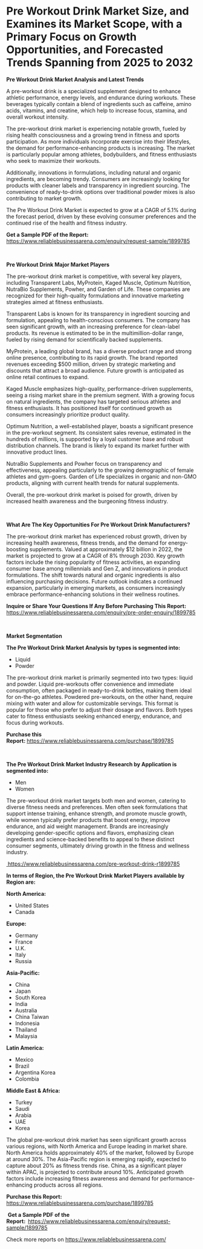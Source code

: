<p><h1>Pre Workout Drink Market Size, and Examines its Market Scope, with a Primary Focus on Growth Opportunities, and Forecasted Trends Spanning from 2025 to 2032</h1></p><p><strong>Pre Workout Drink Market Analysis and Latest Trends</strong></p>
<p><p>A pre-workout drink is a specialized supplement designed to enhance athletic performance, energy levels, and endurance during workouts. These beverages typically contain a blend of ingredients such as caffeine, amino acids, vitamins, and creatine, which help to increase focus, stamina, and overall workout intensity. </p><p>The pre-workout drink market is experiencing notable growth, fueled by rising health consciousness and a growing trend in fitness and sports participation. As more individuals incorporate exercise into their lifestyles, the demand for performance-enhancing products is increasing. The market is particularly popular among athletes, bodybuilders, and fitness enthusiasts who seek to maximize their workouts. </p><p>Additionally, innovations in formulations, including natural and organic ingredients, are becoming trendy. Consumers are increasingly looking for products with cleaner labels and transparency in ingredient sourcing. The convenience of ready-to-drink options over traditional powder mixes is also contributing to market growth. </p><p>The Pre Workout Drink Market is expected to grow at a CAGR of 5.1% during the forecast period, driven by these evolving consumer preferences and the continued rise of the health and fitness industry.</p></p>
<p><strong>Get a Sample PDF of the Report:&nbsp;</strong> <a href="https://www.reliablebusinessarena.com/enquiry/request-sample/1899785?utm_campaign=3014&utm_medium=2&utm_source=Github&utm_content=ia&utm_term=05042025&utm_id=pre-workout-drink">https://www.reliablebusinessarena.com/enquiry/request-sample/1899785</a></p>
<p>&nbsp;</p>
<p><strong>Pre Workout Drink Major Market Players</strong></p>
<p><p>The pre-workout drink market is competitive, with several key players, including Transparent Labs, MyProtein, Kaged Muscle, Optimum Nutrition, NutraBio Supplements, Powher, and Garden of Life. These companies are recognized for their high-quality formulations and innovative marketing strategies aimed at fitness enthusiasts.</p><p>Transparent Labs is known for its transparency in ingredient sourcing and formulation, appealing to health-conscious consumers. The company has seen significant growth, with an increasing preference for clean-label products. Its revenue is estimated to be in the multimillion-dollar range, fueled by rising demand for scientifically backed supplements.</p><p>MyProtein, a leading global brand, has a diverse product range and strong online presence, contributing to its rapid growth. The brand reported revenues exceeding $500 million, driven by strategic marketing and discounts that attract a broad audience. Future growth is anticipated as online retail continues to expand.</p><p>Kaged Muscle emphasizes high-quality, performance-driven supplements, seeing a rising market share in the premium segment. With a growing focus on natural ingredients, the company has targeted serious athletes and fitness enthusiasts. It has positioned itself for continued growth as consumers increasingly prioritize product quality.</p><p>Optimum Nutrition, a well-established player, boasts a significant presence in the pre-workout segment. Its consistent sales revenue, estimated in the hundreds of millions, is supported by a loyal customer base and robust distribution channels. The brand is likely to expand its market further with innovative product lines.</p><p>NutraBio Supplements and Powher focus on transparency and effectiveness, appealing particularly to the growing demographic of female athletes and gym-goers. Garden of Life specializes in organic and non-GMO products, aligning with current health trends for natural supplements.</p><p>Overall, the pre-workout drink market is poised for growth, driven by increased health awareness and the burgeoning fitness industry.</p></p>
<p>&nbsp;</p>
<p><strong>What Are The Key Opportunities For Pre Workout Drink Manufacturers?</strong></p>
<p><p>The pre-workout drink market has experienced robust growth, driven by increasing health awareness, fitness trends, and the demand for energy-boosting supplements. Valued at approximately $12 billion in 2022, the market is projected to grow at a CAGR of 8% through 2030. Key growth factors include the rising popularity of fitness activities, an expanding consumer base among millennials and Gen Z, and innovations in product formulations. The shift towards natural and organic ingredients is also influencing purchasing decisions. Future outlook indicates a continued expansion, particularly in emerging markets, as consumers increasingly embrace performance-enhancing solutions in their wellness routines.</p></p>
<p><strong>Inquire or Share Your Questions If Any Before Purchasing This Report:</strong> <a href="https://www.reliablebusinessarena.com/enquiry/pre-order-enquiry/1899785?utm_campaign=3014&utm_medium=2&utm_source=Github&utm_content=ia&utm_term=05042025&utm_id=pre-workout-drink">https://www.reliablebusinessarena.com/enquiry/pre-order-enquiry/1899785</a></p>
<p>&nbsp;</p>
<p><strong>Market Segmentation</strong></p>
<p><strong>The Pre Workout Drink Market Analysis by types is segmented into:</strong></p>
<p><ul><li>Liquid</li><li>Powder</li></ul></p>
<p><p>The pre-workout drink market is primarily segmented into two types: liquid and powder. Liquid pre-workouts offer convenience and immediate consumption, often packaged in ready-to-drink bottles, making them ideal for on-the-go athletes. Powdered pre-workouts, on the other hand, require mixing with water and allow for customizable servings. This format is popular for those who prefer to adjust their dosage and flavors. Both types cater to fitness enthusiasts seeking enhanced energy, endurance, and focus during workouts.</p></p>
<p><strong>Purchase this Report:&nbsp;</strong><a href="https://www.reliablebusinessarena.com/purchase/1899785?utm_campaign=3014&utm_medium=2&utm_source=Github&utm_content=ia&utm_term=05042025&utm_id=pre-workout-drink">https://www.reliablebusinessarena.com/purchase/1899785</a></p>
<p>&nbsp;</p>
<p><strong>The Pre Workout Drink Market Industry Research by Application is segmented into:</strong></p>
<p><ul><li>Men</li><li>Women</li></ul></p>
<p><p>The pre-workout drink market targets both men and women, catering to diverse fitness needs and preferences. Men often seek formulations that support intense training, enhance strength, and promote muscle growth, while women typically prefer products that boost energy, improve endurance, and aid weight management. Brands are increasingly developing gender-specific options and flavors, emphasizing clean ingredients and science-backed benefits to appeal to these distinct consumer segments, ultimately driving growth in the fitness and wellness industry.</p></p>
<p><a href="https://www.reliablebusinessarena.com/pre-workout-drink-r1899785?utm_campaign=3014&utm_medium=2&utm_source=Github&utm_content=ia&utm_term=05042025&utm_id=pre-workout-drink">&nbsp;https://www.reliablebusinessarena.com/pre-workout-drink-r1899785</a></p>
<p><strong>In terms of Region, the Pre Workout Drink Market Players available by Region are:</strong></p>
<p>
    <p> <strong> North America: </strong>
        <ul>
            <li>United States</li>
            <li>Canada</li>
        </ul>
        </p> 
    <p> <strong> Europe: </strong>
        <ul>
            <li>Germany</li>
            <li>France</li>
            <li>U.K.</li>
            <li>Italy</li>
            <li>Russia</li>
        </ul>
        </p> 
    <p> <strong> Asia-Pacific: </strong>
        <ul>
            <li>China</li>
            <li>Japan</li>
            <li>South Korea</li>
            <li>India</li>
            <li>Australia</li>
            <li>China Taiwan</li>
            <li>Indonesia</li>
            <li>Thailand</li>
            <li>Malaysia</li>
        </ul>
        </p> 
    <p> <strong> Latin America: </strong>
        <ul>
            <li>Mexico</li>
            <li>Brazil</li>
            <li>Argentina Korea</li>
            <li>Colombia</li>
        </ul>
        </p> 
    <p> <strong> Middle East & Africa: </strong>
        <ul>
            <li>Turkey</li>
            <li>Saudi</li>
            <li>Arabia</li>
            <li>UAE</li>
            <li>Korea</li>
        </ul>
    </p>
    </p>
<p><p>The global pre-workout drink market has seen significant growth across various regions, with North America and Europe leading in market share. North America holds approximately 40% of the market, followed by Europe at around 30%. The Asia-Pacific region is emerging rapidly, expected to capture about 20% as fitness trends rise. China, as a significant player within APAC, is projected to contribute around 10%. Anticipated growth factors include increasing fitness awareness and demand for performance-enhancing products across all regions.</p></p>
<p><strong>Purchase this Report: </strong><a href="https://www.reliablebusinessarena.com/purchase/1899785?utm_campaign=3014&utm_medium=2&utm_source=Github&utm_content=ia&utm_term=05042025&utm_id=pre-workout-drink">https://www.reliablebusinessarena.com/purchase/1899785</a></p>
<p>&nbsp;<strong>Get a Sample PDF of the Report:&nbsp;&nbsp;</strong><a href="https://www.reliablebusinessarena.com/enquiry/request-sample/1899785?utm_campaign=3014&utm_medium=2&utm_source=Github&utm_content=ia&utm_term=05042025&utm_id=pre-workout-drink">https://www.reliablebusinessarena.com/enquiry/request-sample/1899785</a></p>
<p><strong></strong></p>
<p>Check more reports on <a href="https://www.reliablebusinessarena.com/?utm_campaign=3014&utm_medium=2&utm_source=Github&utm_content=ia&utm_term=05042025&utm_id=pre-workout-drink">https://www.reliablebusinessarena.com/</a></p>